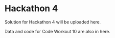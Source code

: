# Hackathon 4

Solution for Hackathon 4 will be uploaded here.

Data and code for Code Workout 10 are also in here.
